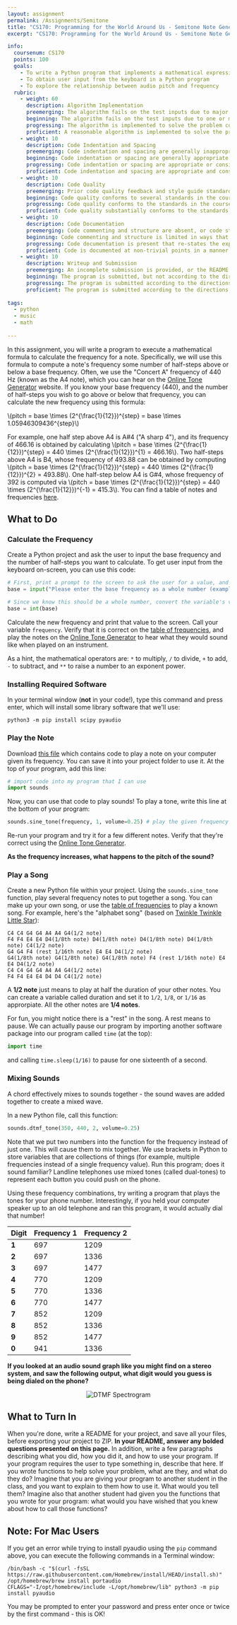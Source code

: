 ```yaml
---
layout: assignment
permalink: /Assignments/Semitone
title: "CS170: Programming for the World Around Us - Semitone Note Generator"
excerpt: "CS170: Programming for the World Around Us - Semitone Note Generator"

info:
  coursenum: CS170
  points: 100
  goals:
    - To write a Python program that implements a mathematical expression
    - To obtain user input from the keyboard in a Python program
    - To explore the relationship between audio pitch and frequency
  rubric:
    - weight: 60
      description: Algorithm Implementation
      preemerging: The algorithm fails on the test inputs due to major issues, or the program fails to compile and/or run
      beginning: The algorithm fails on the test inputs due to one or more minor issues
      progressing: The algorithm is implemented to solve the problem correctly according to given test inputs, but would fail if executed in a general case due to a minor issue or omission in the algorithm design or implementation
      proficient: A reasonable algorithm is implemented to solve the problem which correctly solves the problem according to the given test inputs, and would be reasonably expected to solve the problem in the general case
    - weight: 10
      description: Code Indentation and Spacing
      preemerging: Code indentation and spacing are generally inappropriate or inconsistent
      beginning: Code indentation or spacing are generally appropriate but inconsistent in a few isolated instances
      progressing: Code indentation or spacing are appropriate or consistent, with minor adjustments needed
      proficient: Code indentation and spacing are appropriate and consistent
    - weight: 10
      description: Code Quality
      preemerging: Prior code quality feedback and style guide standards are not reflected in the submitted code to a great extent
      beginning: Code quality conforms to several standards in the course Style Guide, and progress is demonstrated in improving code quality from prior feedback
      progressing: Code quality conforms to the standards in the course Style Guide to a great extent, with a few identified areas of improvement
      proficient: Code quality substantially conforms to the standards in the course Style Guide
    - weight: 10
      description: Code Documentation
      preemerging: Code commenting and structure are absent, or code structure departs significantly from best practice
      beginning: Code commenting and structure is limited in ways that reduce the readability of the program; specifically, descriptive comments are present for some functions
      progressing: Code documentation is present that re-states the explicit code definitions
      proficient: Code is documented at non-trivial points in a manner that enhances the readability of the program; specifically, descriptive comments are present for all functions
    - weight: 10
      description: Writeup and Submission
      preemerging: An incomplete submission is provided, or the README file submitted is blank
      beginning: The program is submitted, but not according to the directions in one or more ways (for example, because it is lacking a readme writeup or missing answers to written questions)
      progressing: The program is submitted according to the directions with a minor omission or correction needed, including a readme writeup describing the solution and answering nearly all questions posed in the instructions
      proficient: The program is submitted according to the directions, including a readme writeup describing the solution and answering all questions posed in the instructions    
      
tags:
  - python
  - music
  - math
  
---
```


In this assignment, you will write a program to execute a mathematical formula to calculate the frequency for a note.  Specifically, we will use this formula to compute a note's frequency some number of half-steps above or below a base frequency.  Often, we use the "Concert A" frequency of 440 Hz (known as the A4 note), which you can hear on the [Online Tone Generator](https://www.szynalski.com/tone-generator/) website.  If you know your base frequency (440), and the number of half-steps you wish to go above or below that frequency, you can calculate the new frequency using this formula:

<span>\\(pitch = base \times (2^{\frac{1}{12}})^{step} = base \times 1.05946309436^{step}\\)</span>

For example, one half step above A4 is A#4 ("A sharp 4"), and its frequency of 466.16 is obtained by calculating <span>\\(pitch = base \times (2^{\frac{1}{12}})^{step} = 440 \times (2^{\frac{1}{12}})^{1} = 466.16\\)</span>.  Two half-steps above A4 is B4, whose frequency of 493.88 can be obtained by computing <span>\\(pitch = base \times (2^{\frac{1}{12}})^{step} = 440 \times (2^{\frac{1}{12}})^{2} = 493.88\\)</span>.  One half-step below A4 is G#4, whose frequency of 392 is computed via <span>\\(pitch = base \times (2^{\frac{1}{12}})^{step} = 440 \times (2^{\frac{1}{12}})^{-1} = 415.3\\)</span>.  You can find a table of notes and frequencies [here](https://pages.mtu.edu/~suits/notefreqs.html).

## What to Do

### Calculate the Frequency
Create a Python project and ask the user to input the base frequency and the number of half-steps you want to calculate.  To get user input from the keyboard on-screen, you can use this code:

```python
# First, print a prompt to the screen to ask the user for a value, and store what they type into a variable called base
base = input("Please enter the base frequency as a whole number (example: 440):")

# Since we know this should be a whole number, convert the variable's value to an integer
base = int(base)
```

Calculate the new frequency and print that value to the screen.  Call your variable `frequency`.  Verify that it is correct on the [table of frequencies](https://pages.mtu.edu/~suits/notefreqs.html), and play the notes on the [Online Tone Generator](https://www.szynalski.com/tone-generator/) to hear what they would sound like when played on an instrument.

As a hint, the mathematical operators are: `*` to multiply, `/` to divide, `+` to add, `-` to subtract, and `**` to raise a number to an exponent power.

### Installing Required Software
In your terminal window (**not** in your code!), type this command and press enter, which will install some library software that we'll use:

```
python3 -m pip install scipy pyaudio
```

### Play the Note

Download [this file](../files/asmt-semitone/sounds.py) which contains code to play a note on your computer given its frequency.  You can save it into your project folder to use it.  At the top of your program, add this line:

```python
# import code into my program that I can use
import sounds
```

Now, you can use that code to play sounds!  To play a tone, write this line at the bottom of your program:

```python
sounds.sine_tone(frequency, 1, volume=0.25) # play the given frequency for 1 seconds and 25% volume
```

Re-run your program and try it for a few different notes.  Verify that they're correct using the [Online Tone Generator](https://www.szynalski.com/tone-generator/).

**As the frequency increases, what happens to the pitch of the sound?**

### Play a Song
Create a new Python file within your project.  Using the `sounds.sine_tone` function, play several frequency notes to put together a song.  You can make up your own song, or use the [table of frequencies](https://pages.mtu.edu/~suits/notefreqs.html) to play a known song.  For example, here's the "alphabet song" (based on [Twinkle Twinkle Little Star](https://en.wikipedia.org/wiki/Twinkle,_Twinkle,_Little_Star)):

```
C4 C4 G4 G4 A4 A4 G4(1/2 note)
F4 F4 E4 E4 D4(1/8th note) D4(1/8th note) D4(1/8th note) D4(1/8th note) C4(1/2 note)
G4 G4 F4 (rest 1/16th note) E4 E4 D4(1/2 note)
G4(1/8th note) G4(1/8th note) G4(1/8th note) F4 (rest 1/16th note) E4 E4 D4(1/2 note)
C4 C4 G4 G4 A4 A4 G4(1/2 note)
F4 F4 E4 E4 D4 D4 C4(1/2 note)
```

A **1/2 note** just means to play at half the duration of your other notes.  You can create a variable called duration and set it to `1/2`, `1/8`, or `1/16` as approrpiate.  All the other notes are **1/4 notes**.

For fun, you might notice there is a "rest" in the song.  A rest means to pause.  We can actually pause our program by importing another software package into our program called `time` (at the top):

```python
import time
```

and calling `time.sleep(1/16)` to pause for one sixteenth of a second.

### Mixing Sounds
A chord effectively mixes to sounds together - the sound waves are added together to create a mixed wave.  

In a new Python file, call this function:

```python
sounds.dtmf_tone(350, 440, 2, volume=0.25)
```

Note that we put two numbers into the function for the frequency instead of just one.  This will cause them to mix together.  We use brackets in Python to store variables that are collections of things (for example, multiple frequencies instead of a single frequency value).  Run this program; does it sound familiar?  Landline telephones use mixed tones (called dual-tones) to represent each button you could push on the phone.

Using these frequency combinations, try writing a program that plays the tones for your phone number.  Interestingly, if you held your computer speaker up to an old telephone and ran this program, it would actually dial that number!

| **Digit** | **Frequency 1** | **Frequency 2** |
|-----------|-----------------|-----------------|
| **1**     | 697             | 1209            |
| **2**     | 697             | 1336            |
| **3**     | 697             | 1477            |
| **4**     | 770             | 1209            |
| **5**     | 770             | 1336            |
| **6**     | 770             | 1477            |
| **7**     | 852             | 1209            |
| **8**     | 852             | 1336            |
| **9**     | 852             | 1477            |
| **0**     | 941             | 1336            |

**If you looked at an audio sound graph like you might find on a stereo system, and saw the following output, what digit would you guess is being dialed on the phone?**

<p align="center">
<img src="https://i.stack.imgur.com/vUTh0.png" style="max-width:100%;" alt="DTMF Spectrogram">
</p>

## What to Turn In

When you're done, write a README for your project, and save all your files, before exporting your project to ZIP.  **In your README, answer any bolded questions presented on this page.**  In addition, write a few paragraphs describing what you did, how you did it, and how to use your program.  If your program requires the user to type something in, describe that here.  If you wrote functions to help solve your problem, what are they, and what do they do?  Imagine that you are giving your program to another student in the class, and you want to explain to them how to use it.  What would you tell them?  Imagine also that another student had given you the functions that you wrote for your program: what would you have wished that you knew about how to call those functions?

## Note: For Mac Users

If you get an error while trying to install pyaudio using the `pip` command above, you can execute the following commands in a Terminal window:

```
/bin/bash -c "$(curl -fsSL https://raw.githubusercontent.com/Homebrew/install/HEAD/install.sh)"
/opt/homebrew/brew install portaudio
CFLAGS="-I/opt/homebrew/include -L/opt/homebrew/lib" python3 -m pip install pyaudio
```

You may be prompted to enter your password and press enter once or twice by the first command - this is OK!
